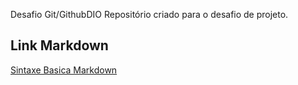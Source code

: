 Desafio Git/GithubDIO
Repositório criado para o desafio de projeto.

## Link Markdown
[Sintaxe Basica Markdown](https://www.markdownguide.org/getting-started/)
